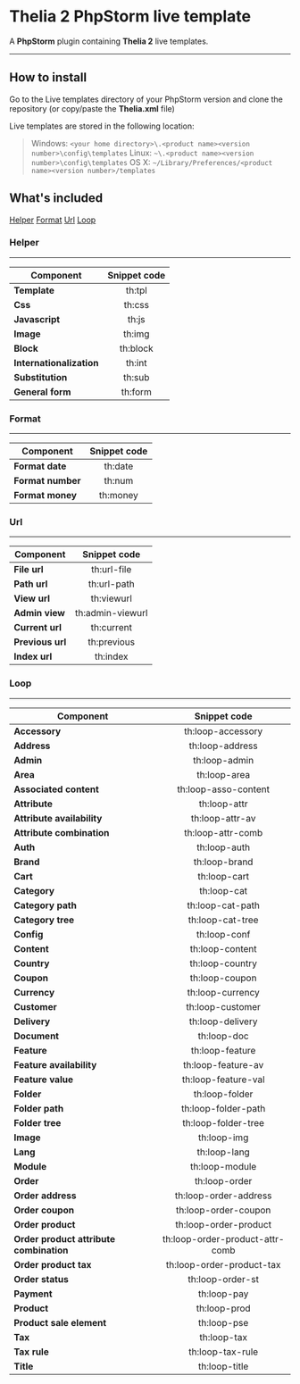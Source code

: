 Thelia 2 PhpStorm live template
=======
A **PhpStorm** plugin containing **Thelia 2** live templates.

----------

## How to install ##
Go to the Live templates directory of your PhpStorm version and clone the repository (or copy/paste the **Thelia.xml** file)

Live templates are stored in the following location:

> Windows: `<your home directory>\.<product name><version number>\config\templates`
Linux: `~\.<product name><version number>\config\templates`
OS X: `~/Library/Preferences/<product name><version number>/templates`

## What's included ##
[Helper](#helper)
[Format](#format)
[Url](#url)
[Loop](#loop)

### Helper


----------
| Component                      | Snippet code                   |
|------------------------------- | :-----------------------------:|
| **Template** | th:tpl |
| **Css** | th:css |
| **Javascript** | th:js |
| **Image** | th:img |
| **Block** | th:block |
| **Internationalization** | th:int |
| **Substitution** | th:sub |
| **General form** | th:form |

### Format


----------
| Component                      | Snippet code                   |
|------------------------------- | :-----------------------------:|
| **Format date** | th:date |
| **Format number** | th:num |
| **Format money** | th:money |

### Url


----------
| Component                      | Snippet code                   |
|------------------------------- | :-----------------------------:|
| **File url** | th:url-file |
| **Path url** | th:url-path |
| **View url** | th:viewurl |
| **Admin view** | th:admin-viewurl |
| **Current url** | th:current |
| **Previous url** | th:previous |
| **Index url** | th:index |

### Loop


----------
| Component                      | Snippet code                   |
|------------------------------- | :-----------------------------:|
| **Accessory** | th:loop-accessory |
| **Address** | th:loop-address |
| **Admin** | th:loop-admin |
| **Area** | th:loop-area |
| **Associated content** | th:loop-asso-content |
| **Attribute** | th:loop-attr |
| **Attribute availability** | th:loop-attr-av |
| **Attribute combination** | th:loop-attr-comb |
| **Auth**| th:loop-auth |
| **Brand**| th:loop-brand |
| **Cart**| th:loop-cart |
| **Category**| th:loop-cat |
| **Category path**| th:loop-cat-path |
| **Category tree**| th:loop-cat-tree |
| **Config**| th:loop-conf |
| **Content**| th:loop-content |
| **Country**| th:loop-country |
| **Coupon** | th:loop-coupon |
| **Currency** | th:loop-currency |
| **Customer** | th:loop-customer |
| **Delivery** | th:loop-delivery |
| **Document** | th:loop-doc |
| **Feature** | th:loop-feature |
| **Feature availability** | th:loop-feature-av |
| **Feature value** | th:loop-feature-val |
| **Folder** | th:loop-folder |
| **Folder path** | th:loop-folder-path |
| **Folder tree** | th:loop-folder-tree |
| **Image** | th:loop-img |
| **Lang** | th:loop-lang |
| **Module** | th:loop-module |
| **Order** | th:loop-order |
| **Order address** | th:loop-order-address |
| **Order coupon** | th:loop-order-coupon |
| **Order product** | th:loop-order-product |
| **Order product attribute combination** | th:loop-order-product-attr-comb |
| **Order product tax** | th:loop-order-product-tax |
| **Order status** | th:loop-order-st |
| **Payment** | th:loop-pay |
| **Product** | th:loop-prod |
| **Product sale element** | th:loop-pse |
| **Tax** | th:loop-tax |
| **Tax rule** | th:loop-tax-rule |
| **Title** | th:loop-title |